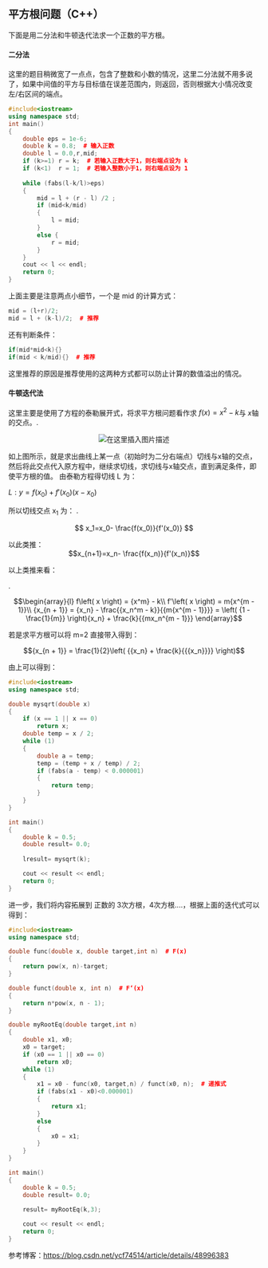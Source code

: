 ## 平方根问题（C++）

下面是用二分法和牛顿迭代法求一个正数的平方根。

#### 二分法
这里的题目稍微宽了一点点，包含了整数和小数的情况，这里二分法就不用多说了，如果中间值的平方与目标值在误差范围内，则返回，否则根据大小情况改变左/右区间的端点。



```c++
#include<iostream>
using namespace std;
int main()
{
	double eps = 1e-6;
	double k = 0.8;  # 输入正数
	double l = 0.0,r,mid;
	if (k>=1) r = k;  # 若输入正数大于1，则右端点设为 k
    if (k<1)  r = 1;  # 若输入整数小于1，则右端点设为 1
  
	while (fabs(l-k/l)>eps)
	{
		mid = l + (r - l) /2 ;   
		if (mid<k/mid)
		{
			l = mid;
		}
		else {
			r = mid;
		}
	}
	cout << l << endl;
	return 0;
}
```

上面主要是注意两点小细节，一个是 mid 的计算方式：

```c++
mid = (l+r)/2;
mid = l + (k-l)/2;  # 推荐
```
还有判断条件：

```c++
if(mid*mid<k){}
if(mid < k/mid){}  # 推荐
```

这里推荐的原因是推荐使用的这两种方式都可以防止计算的数值溢出的情况。

#### 牛顿迭代法
这里主要是使用了方程的泰勒展开式，将求平方根问题看作求 $f(x)=x^2-k​$ 与  $x​$ 轴的交点。.<div align=center>
![在这里插入图片描述](https://img-blog.csdnimg.cn/20190407152745649.gif)
</div>
如上图所示，就是求出曲线上某一点（初始时为二分右端点）切线与x轴的交点，然后将此交点代入原方程中，继续求切线，求切线与x轴交点，直到满足条件，即使平方根的值。   由泰勒方程得切线 L 为：


$L:y=f(x_0)+f'(x_0)(x-x_0)​$

所以切线交点 x<sub>1</sub> 为：
.<div align=center> 
$$
x_1=x_0- \frac{f(x_0)}{f'(x_0)}
$$
</div>
以此类推：

<div align=center>
$$x_{n+1}=x_n- \frac{f(x_n)}{f'(x_n)}$$
</div>

以上类推来看：

. <div align=center> 

$$\begin{array}{l}
f\left( x \right) = {x^m} - k\\
f'\left( x \right) = m{x^{m - 1}}\\
{x_{n + 1}} = {x_n} - \frac{{x_n^m - k}}{{m{x^{m - 1}}}} = \left( {1 - \frac{1}{m}} \right){x_n} + \frac{k}{{mx_n^{m - 1}}}
\end{array}​$$

</div>

若是求平方根可以将 m=2 直接带入得到：
<div align=center>

$${x_{n + 1}} = \frac{1}{2}\left( {{x_n} + \frac{k}{{{x_n}}}} \right)$$
</div>

由上可以得到：


```c++
#include<iostream>
using namespace std;

double mysqrt(double x)
{
	if (x == 1 || x == 0)
		return x;
	double temp = x / 2;
	while (1)
	{
		double a = temp;
		temp = (temp + x / temp) / 2;
		if (fabs(a - temp) < 0.000001)
		{
			return temp;
		}
	}
}

int main()
{
	double k = 0.5;
	double result= 0.0;
	
	lresult= mysqrt(k);

	cout << result << endl;
	return 0;
}
```


进一步，我们将内容拓展到 正数的 3次方根，4次方根....，根据上面的迭代式可以得到：


```c++
#include<iostream>
using namespace std;

double func(double x, double target,int n)  # F(x)
{
	return pow(x, n)-target;
}

double funct(double x, int n)  # F‘(x)
{
	return n*pow(x, n - 1);
}

double myRootEq(double target,int n)
{
	double x1, x0;
	x0 = target;
	if (x0 == 1 || x0 == 0)
		return x0;
	while (1)
	{
		x1 = x0 - func(x0, target,n) / funct(x0, n);  # 递推式
		if (fabs(x1 - x0)<0.000001)
		{
			return x1;
		}
		else
		{
			x0 = x1;
		}
	}
}

int main()
{
	double k = 0.5;
	double result= 0.0;
	
	result= myRootEq(k,3);

	cout << result << endl;
	return 0;
}
```


参考博客：https://blog.csdn.net/ycf74514/article/details/48996383